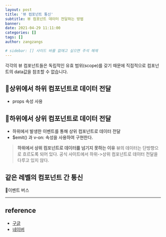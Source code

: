 ```yaml
---
layout: post
title: '뷰 컴포넌트 통신'
subtitle: 뷰 컴포넌트 데이터 전달하는 방법
banner:
date: 2021-04-29 11:11:00
categories: []
tags: []
author: zangzangs

# sidebar: [] 사이드 바를 없애고 싶으면 주석 해제
---
```


각각의 뷰 컴포넌트들은 독립적인 유효 범위(scope)를 갖기 때문에 직접적으로 컴포넌트의 data값을 참조할 수 없습니다.

## 🔹상위에서 하위 컴포넌트로 데이터 전달
- props 속성 사용

## 🔹하위에서 상위 컴포넌트로 데이터 전달
- 하위에서 발생한 이벤트를 통해 상위 컴포넌트로 데이터 전달
- $emit() 과 v-on: 속성을 사용하여 구현한다.

> **하위에서 상위 컴포넌트로 데이터를 넘기지 못하는 이유**
> 뷰의 데이터는 단방향으로 흐르도록 되어 있다.
> 공식 사이트에서 하위->상위 컴포넌트로 데이터 전달을 다루고 있지 않다.


##  같은 레벨의 컴포넌트 간 통신
 
🔹이벤트 버스


---
## reference
- [구글](https://google.com)
- [네이버](https://www.naver.com/)